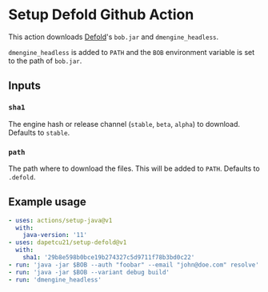 # Setup Defold Github Action

This action downloads [Defold](https://defold.com)'s `bob.jar` and `dmengine_headless`.

`dmengine_headless` is added to `PATH` and the `BOB` environment variable is
set to the path of `bob.jar`.

## Inputs

### `sha1`

The engine hash or release channel (`stable`, `beta`, `alpha`) to download.
Defaults to `stable`.

### `path`

The path where to download the files. This will be added to `PATH`. Defaults to `.defold`. 

## Example usage

```yml
- uses: actions/setup-java@v1
  with:
    java-version: '11'
- uses: dapetcu21/setup-defold@v1
  with:
    sha1: '29b8e598b0bce19b274327c5d9711f78b3bd0c22'
- run: 'java -jar $BOB --auth "foobar" --email "john@doe.com" resolve'
- run: 'java -jar $BOB --variant debug build'
- run: 'dmengine_headless'
```